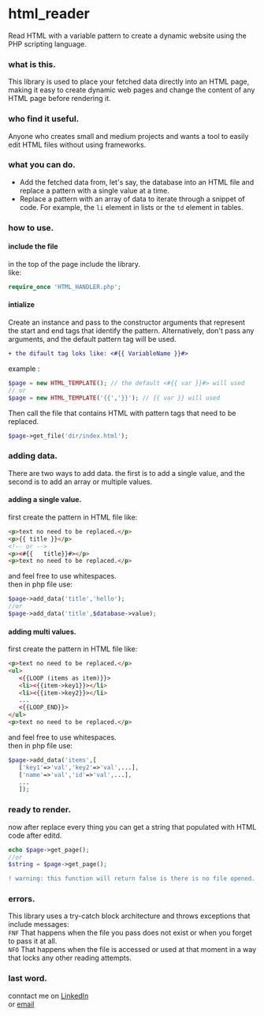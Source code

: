 # html_reader
Read HTML with a variable pattern to create a dynamic website using the PHP scripting language.
 ### what is this.
This library is used to place your fetched data directly into an HTML page, making it easy to create dynamic web pages and change the content of any HTML page before rendering it.
### who find it useful.
Anyone who creates small and medium projects and wants a tool to easily edit HTML files without using frameworks.
 ### what you can do.
 + Add the fetched data from, let's say, the database into an HTML file and replace a pattern with a single value at a time.
 + Replace a pattern with an array of data to iterate through a snippet of code. For example, the `li` element in lists or the `td` element in tables.
 ### how to use.
 #### include the file
 in the top of the page include the library.<br>
 like:
 ```php
 require_once 'HTML_HANDLER.php';
 ```
 #### intialize
 Create an instance and pass to the constructor arguments that represent the start and end tags that identify the pattern. Alternatively, don't pass any arguments, and the default pattern tag will be used.
 ``` diff
 + the difault tag loks like: <#{{ VariableName }}#>
 ```
 example :
 ```php
 $page = new HTML_TEMPLATE(); // the default <#{{ var }}#> will used
 // or 
 $page = new HTML_TEMPLATE('{{','}}'); // {{ var }} will used
 ```
Then call the file that contains HTML with pattern tags that need to be replaced.
 ```php
 $page->get_file('dir/index.html');
 ```
 ### adding data.
 There are two ways to add data. the first is to add a single value, and the second is to add an array or multiple values.
 #### adding a single value.
 first create the pattern in HTML file like:
 ```html
 <p>text no need to be replaced.</p>
 <p>{{ title }}</p>
 <!-- or -->
 <p><#{{   title}}#></p>
 <p>text no need to be replaced.</p>
 ```
 and feel free to use whitespaces.<br>
 then in php file use:
 ```php
 $page->add_data('title','hello');
 //or
 $page->add_data('title',$database->value);
 ```
 #### adding multi values.
first create the pattern in HTML file like:
 ```html
 <p>text no need to be replaced.</p>
 <ul>
    <{{LOOP (items as item)}}> 
    <li><{{item->key1}}></li> 
    <li><{{item->key2}}></li> 
    ...
    <{{LOOP_END}}>
 </ul>
 <p>text no need to be replaced.</p>
 ```
 and feel free to use whitespaces.<br>
 then in php file use:
 ```php
 $page->add_data('items',[
    ['key1'=>'val','key2'=>'val',...],
    ['name'=>'val','id'=>'val',...],
    ...
    ]);
 ```
 ### ready to render.
 now after replace every thing you can get a string that populated with HTML code after editd.
 ```php
 echo $page->get_page();
 //or
 $string = $page->get_page();
 ```
 ```diff
 ! warning: this function will return false is there is no file opened.
 ```
 ### errors.
 This library uses a try-catch block architecture and throws exceptions that include messages:<br>
 <code style="green">FNF</code> 
 That happens when the file you pass does not exist or when you forget to pass it at all.<br>
 <code style="green">NFO</code>
 That happens when the file is accessed or used at that moment in a way that locks any other reading attempts.
 ### last word.
 conntact me on [LinkedIn](https://www.linkedin.com/in/ahmed-sobhy-b824b7201) <br>
 or [email](ahmed.s.hamed@gmail.com)
